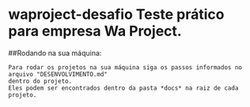 # waproject-desafio Teste prático para empresa Wa Project.

##Rodando na sua máquina: 

``` 
Para rodar os projetos na sua máquina siga os passos informados no arquivo "DESENVOLVIMENTO.md"
dentro do projeto. 
Eles podem ser encontrados dentro da pasta *docs* na raiz de cada projeto. 
```
